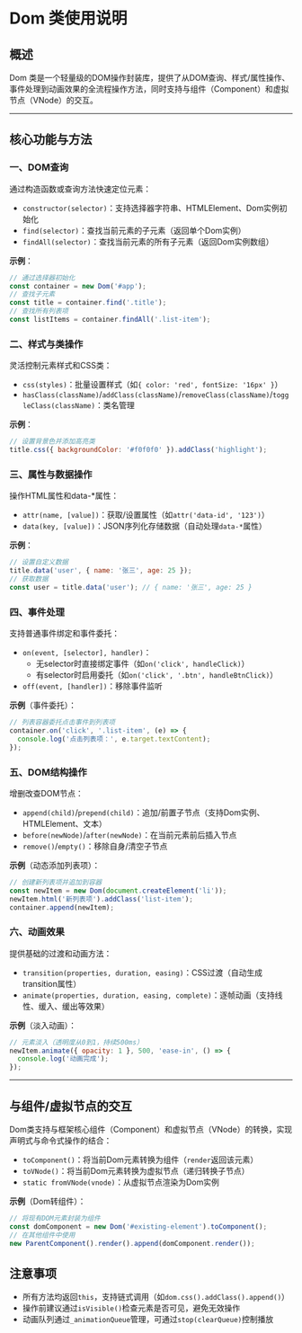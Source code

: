# Dom 类使用说明

## 概述
Dom 类是一个轻量级的DOM操作封装库，提供了从DOM查询、样式/属性操作、事件处理到动画效果的全流程操作方法，同时支持与组件（Component）和虚拟节点（VNode）的交互。

---

## 核心功能与方法

### 一、DOM查询
通过构造函数或查询方法快速定位元素：
- `constructor(selector)`：支持选择器字符串、HTMLElement、Dom实例初始化
- `find(selector)`：查找当前元素的子元素（返回单个Dom实例）
- `findAll(selector)`：查找当前元素的所有子元素（返回Dom实例数组）

**示例**：
```javascript
// 通过选择器初始化
const container = new Dom('#app');
// 查找子元素
const title = container.find('.title');
// 查找所有列表项
const listItems = container.findAll('.list-item');
```

### 二、样式与类操作
灵活控制元素样式和CSS类：
- `css(styles)`：批量设置样式（如`{ color: 'red', fontSize: '16px' }`）
- `hasClass(className)`/`addClass(className)`/`removeClass(className)`/`toggleClass(className)`：类名管理

**示例**：
```javascript
// 设置背景色并添加高亮类
title.css({ backgroundColor: '#f0f0f0' }).addClass('highlight');
```

### 三、属性与数据操作
操作HTML属性和data-*属性：
- `attr(name, [value])`：获取/设置属性（如`attr('data-id', '123')`）
- `data(key, [value])`：JSON序列化存储数据（自动处理`data-*`属性）

**示例**：
```javascript
// 设置自定义数据
title.data('user', { name: '张三', age: 25 });
// 获取数据
const user = title.data('user'); // { name: '张三', age: 25 }
```

### 四、事件处理
支持普通事件绑定和事件委托：
- `on(event, [selector], handler)`：
  - 无selector时直接绑定事件（如`on('click', handleClick)`）
  - 有selector时启用委托（如`on('click', '.btn', handleBtnClick)`）
- `off(event, [handler])`：移除事件监听

**示例**（事件委托）：
```javascript
// 列表容器委托点击事件到列表项
container.on('click', '.list-item', (e) => {
  console.log('点击列表项：', e.target.textContent);
});
```

### 五、DOM结构操作
增删改查DOM节点：
- `append(child)`/`prepend(child)`：追加/前置子节点（支持Dom实例、HTMLElement、文本）
- `before(newNode)`/`after(newNode)`：在当前元素前后插入节点
- `remove()`/`empty()`：移除自身/清空子节点

**示例**（动态添加列表项）：
```javascript
// 创建新列表项并追加到容器
const newItem = new Dom(document.createElement('li'));
newItem.html('新列表项').addClass('list-item');
container.append(newItem);
```

### 六、动画效果
提供基础的过渡和动画方法：
- `transition(properties, duration, easing)`：CSS过渡（自动生成transition属性）
- `animate(properties, duration, easing, complete)`：逐帧动画（支持线性、缓入、缓出等效果）

**示例**（淡入动画）：
```javascript
// 元素淡入（透明度从0到1，持续500ms）
newItem.animate({ opacity: 1 }, 500, 'ease-in', () => {
  console.log('动画完成');
});
```

---

## 与组件/虚拟节点的交互
Dom类支持与框架核心组件（Component）和虚拟节点（VNode）的转换，实现声明式与命令式操作的结合：
- `toComponent()`：将当前Dom元素转换为组件（`render`返回该元素）
- `toVNode()`：将当前Dom元素转换为虚拟节点（递归转换子节点）
- `static fromVNode(vnode)`：从虚拟节点渲染为Dom实例

**示例**（Dom转组件）：
```javascript
// 将现有DOM元素封装为组件
const domComponent = new Dom('#existing-element').toComponent();
// 在其他组件中使用
new ParentComponent().render().append(domComponent.render());
```

## 注意事项
- 所有方法均返回`this`，支持链式调用（如`dom.css().addClass().append()`）
- 操作前建议通过`isVisible()`检查元素是否可见，避免无效操作
- 动画队列通过`_animationQueue`管理，可通过`stop(clearQueue)`控制播放